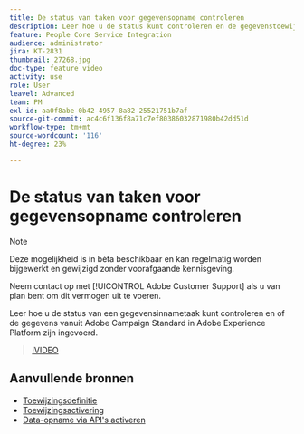 ```yaml
---
title: De status van taken voor gegevensopname controleren
description: Leer hoe u de status kunt controleren en de gegevenstoewijzing kunt wijzigen.
feature: People Core Service Integration
audience: administrator
jira: KT-2831
thumbnail: 27268.jpg
doc-type: feature video
activity: use
role: User
leavel: Advanced
team: PM
exl-id: aa0f8abe-0b42-4957-8a82-25521751b7af
source-git-commit: ac4c6f136f8a71c7ef80386032871980b42dd51d
workflow-type: tm+mt
source-wordcount: '116'
ht-degree: 23%

---
```


# De status van taken voor gegevensopname controleren

>[!NOTE]
>
>Deze mogelijkheid is in bèta beschikbaar en kan regelmatig worden bijgewerkt en gewijzigd zonder voorafgaande kennisgeving.
>
>Neem contact op met [!UICONTROL Adobe Customer Support] als u van plan bent om dit vermogen uit te voeren.

Leer hoe u de status van een gegevensinnametaak kunt controleren en of de gegevens vanuit Adobe Campaign Standard in Adobe Experience Platform zijn ingevoerd.

>[!VIDEO](https://video.tv.adobe.com/v/27268?quality=12&learn=on)

## Aanvullende bronnen

* [Toewijzingsdefinitie](https://experienceleague.adobe.com/docs/campaign-standard/using/integrating-with-adobe-cloud/adobe-experience-platform/data-connector/aep-mapping-definition.html)
* [Toewijzingsactivering](https://experienceleague.adobe.com/docs/campaign-standard/using/integrating-with-adobe-cloud/adobe-experience-platform/data-connector/aep-mapping-activation.html)
* [Data-opname via API&#39;s activeren](https://experienceleague.adobe.com/docs/campaign-standard/using/integrating-with-adobe-cloud/adobe-experience-platform/data-connector/aep-triggering-data-ingestion.html)
